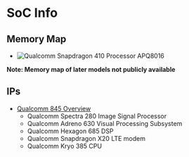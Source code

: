 # SoC Info
## Memory Map
- ![Qualcomm Snapdragon 410 Processor APQ8016](apq8016_mmap)

**Note: Memory map of later models not publicly available**

## IPs
- [Qualcomm 845 Overview](https://www.qualcomm.com/media/documents/files/snapdragon-845-mobile-platform-product-brief.pdf)
  - Qualcomm Spectra 280 Image Signal Processor
  - Qualcomm Adreno 630 Visual Processing Subsystem
  - Qualcomm Hexagon 685 DSP
  - Qualcomm Snapdragon X20 LTE modem
  - Qualcomm Kryo 385 CPU
